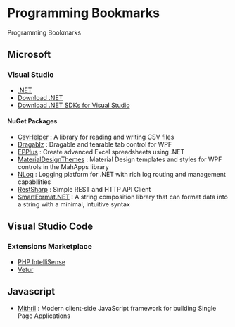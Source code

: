 # Programming Bookmarks
Programming Bookmarks

## Microsoft

### Visual Studio

- [.NET](https://dotnet.microsoft.com/)
- [Download .NET](https://dotnet.microsoft.com/download)
- [Download .NET SDKs for Visual Studio](https://dotnet.microsoft.com/download/visual-studio-sdks)

#### NuGet Packages

- [CsvHelper](https://www.nuget.org/packages/CsvHelper/) : A library for reading and writing CSV files
- [Dragablz](https://www.nuget.org/packages/Dragablz) : Dragable and tearable tab control for WPF
- [EPPlus](https://www.nuget.org/packages/EPPlus/) : Create advanced Excel spreadsheets using .NET
- [MaterialDesignThemes](https://www.nuget.org/packages/MaterialDesignThemes) : Material Design templates and styles for WPF controls in the MahApps library
- [NLog](https://www.nuget.org/packages/NLog) : Logging platform for .NET with rich log routing and management capabilities
- [RestSharp](https://www.nuget.org/packages/RestSharp/) : Simple REST and HTTP API Client
- [SmartFormat.NET](https://www.nuget.org/packages/SmartFormat.NET/) : A string composition library that can format data into a string with a minimal, intuitive syntax


## Visual Studio Code

### Extensions Marketplace

- [PHP IntelliSense](https://marketplace.visualstudio.com/items?itemName=felixfbecker.php-intellisense)
- [Vetur](https://marketplace.visualstudio.com/items?itemName=octref.vetur)

## Javascript

- [Mithril](https://mithril.js.org/) : Modern client-side JavaScript framework for building Single Page Applications

